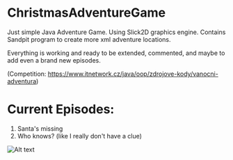 # ChristmasAdventureGame
Just simple Java Adventure Game.
Using Slick2D graphics engine.
Contains Sandpit program to create more xml adventure locations. 

Everything is working and ready to be extended, commented, and maybe to add even a brand new episodes.

(Competition: https://www.itnetwork.cz/java/oop/zdrojove-kody/vanocni-adventura)

# Current Episodes:

1. Santa's missing
2. Who knows? (like I really don't have a clue)

![Alt text](screen_shot.jpg?raw=true "ScreenShot")

